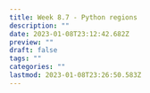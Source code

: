 ```yaml
---
title: Week 8.7 - Python regions
description: ""
date: 2023-01-08T23:12:42.682Z
preview: ""
draft: false
tags: ""
categories: ""
lastmod: 2023-01-08T23:26:50.583Z
---
```

